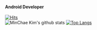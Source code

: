#### Android Developer  
[![Hits](https://hits.seeyoufarm.com/api/count/incr/badge.svg?url=https%3A%2F%2Fgithub.com%2FKimminchae-lab&count_bg=%2379C83D&title_bg=%23555555&icon=&icon_color=%23E7E7E7&title=hits&edge_flat=false)](https://hits.seeyoufarm.com)  
![MinChae Kim's github stats](https://github-readme-stats.vercel.app/api?username=Kimminchae-lab&show_icons=true)
[![Top Langs](https://github-readme-stats.vercel.app/api/top-langs/?username=Kimminchae-lab)](https://github.com/Kimminchae-lab/github-readme-stats)  
